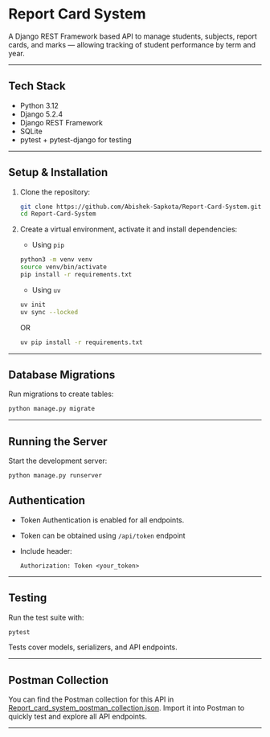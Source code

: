 # Report Card System

A Django REST Framework based API to manage students, subjects, report cards, and marks — allowing tracking of student performance by term and year.

---

## Tech Stack

- Python 3.12
- Django 5.2.4 
- Django REST Framework  
- SQLite
- pytest + pytest-django for testing  

---

## Setup & Installation

1. Clone the repository:

   ```bash
   git clone https://github.com/Abishek-Sapkota/Report-Card-System.git
   cd Report-Card-System
   ```

2. Create a virtual environment, activate it and install dependencies:
   - Using `pip`

   ```bash
   python3 -m venv venv
   source venv/bin/activate
   pip install -r requirements.txt
   ```
   - Using `uv`
   ```bash
   uv init
   uv sync --locked
   ```
   OR
   ```bash
   uv pip install -r requirements.txt
   ```

---

## Database Migrations

Run migrations to create tables:

```bash
python manage.py migrate
```

---

## Running the Server

Start the development server:

```bash
python manage.py runserver
```

## Authentication

* Token Authentication is enabled for all endpoints.
* Token can be obtained using `/api/token` endpoint
* Include header:

  ```
  Authorization: Token <your_token>
  ```

---

## Testing

Run the test suite with:

```bash
pytest
```

Tests cover models, serializers, and API endpoints.

---

## Postman Collection

You can find the Postman collection for this API in [Report_card_system_postman_collection.json](./Report_card_system_postman_collection.json).
Import it into Postman to quickly test and explore all API endpoints.

---